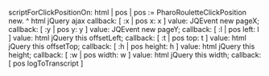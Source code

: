scriptForClickPositionOn: html
	| pos |
	pos := PharoRouletteClickPosition new.
	^ html jQuery ajax
		callback: [ :x | pos x: x ] value: JQEvent new pageX;
		callback: [ :y | pos y: y ] value: JQEvent new pageY;
		callback: [ :l | pos left: l ] value: html jQuery this offsetLeft;
		callback: [ :t | pos top: t ] value: html jQuery this offsetTop;
		callback: [ :h | pos height: h ] value: html jQuery this height;
		callback: [ :w | pos width: w ] value: html jQuery this width;
		callback: [ pos logToTranscript ]